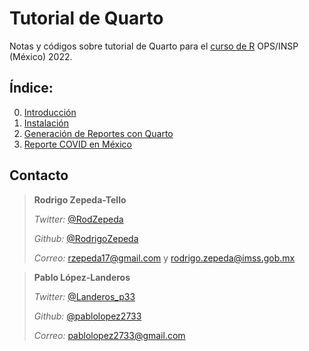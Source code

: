 # Tutorial de Quarto
Notas y códigos sobre tutorial de Quarto para el [curso de R](https://rodrigozepeda.github.io/CursoR/) OPS/INSP (México) 2022.

## Índice:
0. [Introducción](https://pablolopez2733.github.io/Quarto-Tutorial/Introduccion.html)
1. [Instalación](https://pablolopez2733.github.io/Quarto-Tutorial/Instalacion.html)
2. [Generación de Reportes con Quarto](https://pablolopez2733.github.io/Quarto-Tutorial/Gcion_rep.html)
3. [Reporte COVID en México](https://pablolopez2733.github.io/Quarto-Tutorial/Reporte1.html)


## Contacto

> **Rodrigo Zepeda-Tello**
> 
> _Twitter:_ [@RodZepeda](https://twitter.com/RodZepeda)
>
> _Github:_ [@RodrigoZepeda](https://github.com/RodrigoZepeda/)
>
> _Correo:_ [rzepeda17@gmail.com](mailto:rzepeda17@gmail.com) y [rodrigo.zepeda@imss.gob.mx](mailto:rodrigo.zepeda@imss.gob.mx)




> **Pablo López-Landeros**
> 
> _Twitter:_ [@Landeros_p33](https://twitter.com/Landeros_p33)
>
> _Github:_ [@pablolopez2733](https://github.com/pablolopez2733/)
>
> _Correo:_ [pablolopez2733@gmail.com](mailto:pablolopez2733@gmail.com)
